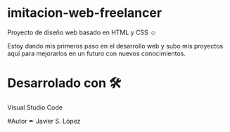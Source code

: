 # imitacion-web-freelancer
Proyecto de diseño web basado en HTML y CSS ☺

Estoy dando mis primeros paso en el desarrollo web y subo mis proyectos aquí para mejorarlos en un futuro con nuevos conocimientos.

# Desarrolado con 🛠
Visual Studio Code

#Autor ✒
Javier S. López
